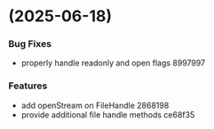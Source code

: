 #  (2025-06-18)


### Bug Fixes

* properly handle readonly and open flags 8997997


### Features

* add openStream on FileHandle 2868198
* provide additional file handle methods ce68f35



